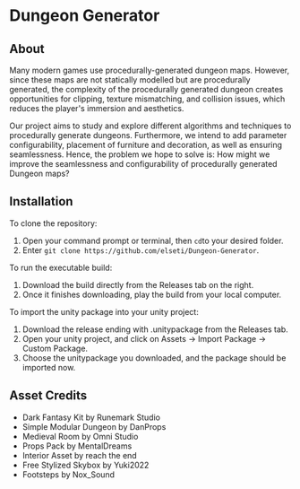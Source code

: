 # Dungeon Generator

## About
Many modern games use procedurally-generated dungeon maps. However, since these maps are not statically modelled but are procedurally generated, the complexity of the procedurally generated dungeon creates opportunities for clipping, texture mismatching, and collision issues, which reduces the player's immersion and aesthetics.

Our project aims to study and explore different algorithms and techniques to procedurally generate dungeons. Furthermore, we intend to add parameter configurability, placement of furniture and decoration, as well as ensuring seamlessness. Hence, the problem we hope to solve is: How might we improve the seamlessness and configurability of procedurally generated Dungeon maps?

## Installation
To clone the repository:
1. Open your command prompt or terminal, then `cd`to your desired folder.
2. Enter `git clone https://github.com/elseti/Dungeon-Generator`.
   

To run the executable build:
1. Download the build directly from the Releases tab on the right.
2. Once it finishes downloading, play the build from your local computer.
   

To import the unity package into your unity project:
1. Download the release ending with .unitypackage from the Releases tab.
2. Open your unity project, and click on Assets -> Import Package -> Custom Package.
3. Choose the unitypackage you downloaded, and the package should be imported now.

## Asset Credits
* Dark Fantasy Kit by Runemark Studio
* Simple Modular Dungeon by DanProps
* Medieval Room by Omni Studio
* Props Pack by MentalDreams
* Interior Asset by reach the end
* Free Stylized Skybox by Yuki2022
* Footsteps by Nox_Sound


